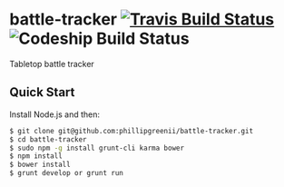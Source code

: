battle-tracker 
[![Travis Build Status](https://travis-ci.org/phillipgreenii/battle-tracker.png?branch=master)](https://travis-ci.org/phillipgreenii/battle-tracker) 
![Codeship Build Status](https://www.codeship.io/projects/041954e0-1650-0131-ce90-2e55fe52bf37/status)
==============

Tabletop battle tracker


## Quick Start

Install Node.js and then:

```sh
$ git clone git@github.com:phillipgreenii/battle-tracker.git
$ cd battle-tracker
$ sudo npm -g install grunt-cli karma bower
$ npm install
$ bower install
$ grunt develop or grunt run
```